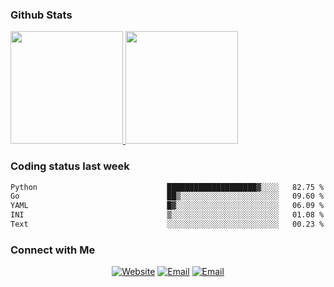 
### Github Stats

<a href="https://github.com/lileixuan">
  <img height="180em" src="https://github-readme-stats.vercel.app/api?username=lileixuan&theme=buefy&show_icons=true" />
  <img height="180em" src="https://github-readme-stats.vercel.app/api/top-langs/?username=lileixuan&theme=buefy&layout=compact" />
</a>

### Coding status last week 

<!--START_SECTION:waka-->

```txt
Python                             ████████████████████▓░░░░   82.75 %
Go                                 ██▒░░░░░░░░░░░░░░░░░░░░░░   09.60 %
YAML                               █▓░░░░░░░░░░░░░░░░░░░░░░░   06.09 %
INI                                ▒░░░░░░░░░░░░░░░░░░░░░░░░   01.08 %
Text                               ░░░░░░░░░░░░░░░░░░░░░░░░░   00.23 %
```

<!--END_SECTION:waka-->

### Connect with Me 

<p align="center">
<a href="https://www.koomu.cn/"><img alt="Website" src="https://img.shields.io/badge/Website-www.koomu.cn-blue?style=flat-square&logo=google-chrome"></a>
<a href="mailto:lileixuan@gmail.com"><img alt="Email" src="https://img.shields.io/badge/Email-lileixuan@gmail.com-blue?style=flat-square&logo=gmail"></a>
<a href="https://www.koomu.cn/rss/"><img alt="Email" src="https://img.shields.io/badge/RSS-www.koomu.cn%2Frss%2F-blue?style=flat-square&logo=rss"></a>


</p>
